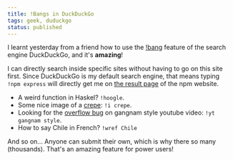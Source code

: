 ```yaml
---
title: !Bangs in DuckDuckGo
tags: geek, duduckgo
status: published
---
```


I learnt yesterday from a friend how to use the [!bang](https://duckduckgo.com/bang.html) feature of the search engine DuckDuckGo, and it's **amazing**!

I can directly search inside specific sites without having to go on this site first. Since DuckDuckGo is my default search engine, that means typing `!npm express` will directly get me on [the result page](https://www.npmjs.com/search?q=express) of the npm website.

* A weird function in Haskel? `!hoogle`.
* Some nice image of a [crepe](https://encrypted.google.com/search?tbm=isch&q=crepes&tbs=imgo:1): `!i crepe`.
* Looking for the [overflow bug](https://plus.google.com/+youtube/posts/BUXfdWqu86Q) on gangnam style youtube video: `!yt gangnam style`.
* How to say Chile in French? `!wref Chile`

And so on... Anyone can submit their own, which is why there so many (thousands).
That's an amazing feature for power users!